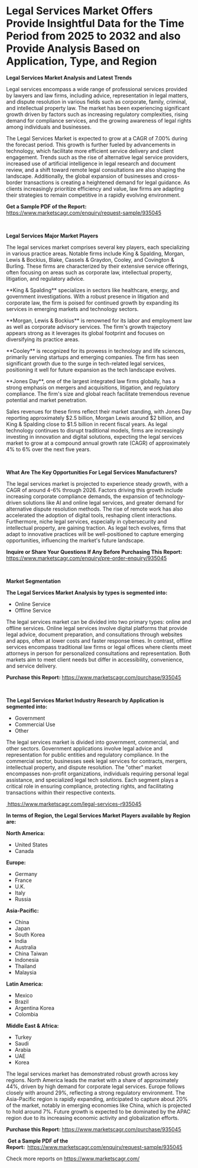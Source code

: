 <p><h1>Legal Services Market Offers Provide Insightful Data for the Time Period from 2025 to 2032 and also Provide Analysis Based on Application, Type, and Region</h1></p><p><strong>Legal Services Market Analysis and Latest Trends</strong></p>
<p><p>Legal services encompass a wide range of professional services provided by lawyers and law firms, including advice, representation in legal matters, and dispute resolution in various fields such as corporate, family, criminal, and intellectual property law. The market has been experiencing significant growth driven by factors such as increasing regulatory complexities, rising demand for compliance services, and the growing awareness of legal rights among individuals and businesses.</p><p>The Legal Services Market is expected to grow at a CAGR of 7.00% during the forecast period. This growth is further fueled by advancements in technology, which facilitate more efficient service delivery and client engagement. Trends such as the rise of alternative legal service providers, increased use of artificial intelligence in legal research and document review, and a shift toward remote legal consultations are also shaping the landscape. Additionally, the global expansion of businesses and cross-border transactions is creating a heightened demand for legal guidance. As clients increasingly prioritize efficiency and value, law firms are adapting their strategies to remain competitive in a rapidly evolving environment.</p></p>
<p><strong>Get a Sample PDF of the Report:&nbsp;</strong> <a href="https://www.marketscagr.com/enquiry/request-sample/935045?utm_campaign=2384&utm_medium=2&utm_source=Github&utm_content=ia&utm_term=05032025&utm_id=legal-services">https://www.marketscagr.com/enquiry/request-sample/935045</a></p>
<p>&nbsp;</p>
<p><strong>Legal Services Major Market Players</strong></p>
<p><p>The legal services market comprises several key players, each specializing in various practice areas. Notable firms include King & Spalding, Morgan, Lewis & Bockius, Blake, Cassels & Graydon, Cooley, and Covington & Burling. These firms are characterized by their extensive service offerings, often focusing on areas such as corporate law, intellectual property, litigation, and regulatory advice.</p><p>**King & Spalding** specializes in sectors like healthcare, energy, and government investigations. With a robust presence in litigation and corporate law, the firm is poised for continued growth by expanding its services in emerging markets and technology sectors.</p><p>**Morgan, Lewis & Bockius** is renowned for its labor and employment law as well as corporate advisory services. The firm's growth trajectory appears strong as it leverages its global footprint and focuses on diversifying its practice areas.</p><p>**Cooley** is recognized for its prowess in technology and life sciences, primarily serving startups and emerging companies. The firm has seen significant growth due to the surge in tech-related legal services, positioning it well for future expansion as the tech landscape evolves.</p><p>**Jones Day**, one of the largest integrated law firms globally, has a strong emphasis on mergers and acquisitions, litigation, and regulatory compliance. The firm's size and global reach facilitate tremendous revenue potential and market penetration.</p><p>Sales revenues for these firms reflect their market standing, with Jones Day reporting approximately $2.5 billion, Morgan Lewis around $2 billion, and King & Spalding close to $1.5 billion in recent fiscal years. As legal technology continues to disrupt traditional models, firms are increasingly investing in innovation and digital solutions, expecting the legal services market to grow at a compound annual growth rate (CAGR) of approximately 4% to 6% over the next five years.</p></p>
<p>&nbsp;</p>
<p><strong>What Are The Key Opportunities For Legal Services Manufacturers?</strong></p>
<p><p>The legal services market is projected to experience steady growth, with a CAGR of around 4-6% through 2026. Factors driving this growth include increasing corporate compliance demands, the expansion of technology-driven solutions like AI and online legal services, and greater demand for alternative dispute resolution methods. The rise of remote work has also accelerated the adoption of digital tools, reshaping client interactions. Furthermore, niche legal services, especially in cybersecurity and intellectual property, are gaining traction. As legal tech evolves, firms that adapt to innovative practices will be well-positioned to capture emerging opportunities, influencing the market's future landscape.</p></p>
<p><strong>Inquire or Share Your Questions If Any Before Purchasing This Report:</strong> <a href="https://www.marketscagr.com/enquiry/pre-order-enquiry/935045?utm_campaign=2384&utm_medium=2&utm_source=Github&utm_content=ia&utm_term=05032025&utm_id=legal-services">https://www.marketscagr.com/enquiry/pre-order-enquiry/935045</a></p>
<p>&nbsp;</p>
<p><strong>Market Segmentation</strong></p>
<p><strong>The Legal Services Market Analysis by types is segmented into:</strong></p>
<p><ul><li>Online Service</li><li>Offline Service</li></ul></p>
<p><p>The legal services market can be divided into two primary types: online and offline services. Online legal services involve digital platforms that provide legal advice, document preparation, and consultations through websites and apps, often at lower costs and faster response times. In contrast, offline services encompass traditional law firms or legal offices where clients meet attorneys in person for personalized consultations and representation. Both markets aim to meet client needs but differ in accessibility, convenience, and service delivery.</p></p>
<p><strong>Purchase this Report:&nbsp;</strong><a href="https://www.marketscagr.com/purchase/935045?utm_campaign=2384&utm_medium=2&utm_source=Github&utm_content=ia&utm_term=05032025&utm_id=legal-services">https://www.marketscagr.com/purchase/935045</a></p>
<p>&nbsp;</p>
<p><strong>The Legal Services Market Industry Research by Application is segmented into:</strong></p>
<p><ul><li>Government</li><li>Commercial Use</li><li>Other</li></ul></p>
<p><p>The legal services market is divided into government, commercial, and other sectors. Government applications involve legal advice and representation for public entities and regulatory compliance. In the commercial sector, businesses seek legal services for contracts, mergers, intellectual property, and dispute resolution. The "other" market encompasses non-profit organizations, individuals requiring personal legal assistance, and specialized legal tech solutions. Each segment plays a critical role in ensuring compliance, protecting rights, and facilitating transactions within their respective contexts.</p></p>
<p><a href="https://www.marketscagr.com/legal-services-r935045?utm_campaign=2384&utm_medium=2&utm_source=Github&utm_content=ia&utm_term=05032025&utm_id=legal-services">&nbsp;https://www.marketscagr.com/legal-services-r935045</a></p>
<p><strong>In terms of Region, the Legal Services Market Players available by Region are:</strong></p>
<p>
    <p> <strong> North America: </strong>
        <ul>
            <li>United States</li>
            <li>Canada</li>
        </ul>
        </p> 
    <p> <strong> Europe: </strong>
        <ul>
            <li>Germany</li>
            <li>France</li>
            <li>U.K.</li>
            <li>Italy</li>
            <li>Russia</li>
        </ul>
        </p> 
    <p> <strong> Asia-Pacific: </strong>
        <ul>
            <li>China</li>
            <li>Japan</li>
            <li>South Korea</li>
            <li>India</li>
            <li>Australia</li>
            <li>China Taiwan</li>
            <li>Indonesia</li>
            <li>Thailand</li>
            <li>Malaysia</li>
        </ul>
        </p> 
    <p> <strong> Latin America: </strong>
        <ul>
            <li>Mexico</li>
            <li>Brazil</li>
            <li>Argentina Korea</li>
            <li>Colombia</li>
        </ul>
        </p> 
    <p> <strong> Middle East & Africa: </strong>
        <ul>
            <li>Turkey</li>
            <li>Saudi</li>
            <li>Arabia</li>
            <li>UAE</li>
            <li>Korea</li>
        </ul>
    </p>
    </p>
<p><p>The legal services market has demonstrated robust growth across key regions. North America leads the market with a share of approximately 44%, driven by high demand for corporate legal services. Europe follows closely with around 29%, reflecting a strong regulatory environment. The Asia-Pacific region is rapidly expanding, anticipated to capture about 20% of the market, notably in emerging economies like China, which is projected to hold around 7%. Future growth is expected to be dominated by the APAC region due to its increasing economic activity and globalization efforts.</p></p>
<p><strong>Purchase this Report: </strong><a href="https://www.marketscagr.com/purchase/935045?utm_campaign=2384&utm_medium=2&utm_source=Github&utm_content=ia&utm_term=05032025&utm_id=legal-services">https://www.marketscagr.com/purchase/935045</a></p>
<p>&nbsp;<strong>Get a Sample PDF of the Report:&nbsp;&nbsp;</strong><a href="https://www.marketscagr.com/enquiry/request-sample/935045?utm_campaign=2384&utm_medium=2&utm_source=Github&utm_content=ia&utm_term=05032025&utm_id=legal-services">https://www.marketscagr.com/enquiry/request-sample/935045</a></p>
<p><strong></strong></p>
<p>Check more reports on <a href="https://www.marketscagr.com/?utm_campaign=2384&utm_medium=2&utm_source=Github&utm_content=ia&utm_term=05032025&utm_id=legal-services">https://www.marketscagr.com/</a></p>